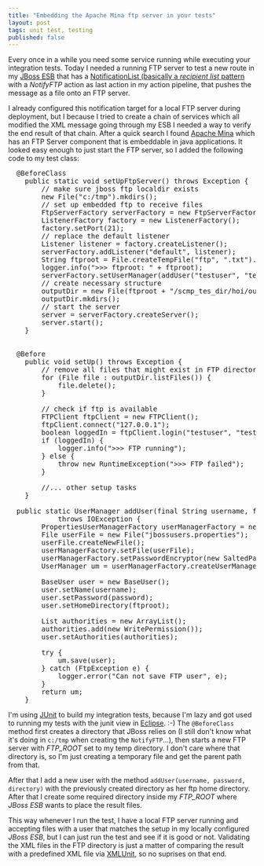 ```yaml
---
title: "Embedding the Apache Mina ftp server in your tests"
layout: post
tags: unit test, testing
published: false
---
```

Every once in a while you need some service running while executing your integration tests. Today I needed a running FTP server to test a new route in my [JBoss ESB][0] that has a [NotificationList (basically a *recipient list* pattern][1] with a *NotifyFTP* action as last action in my action pipeline, that pushes the message as a file onto an FTP server.

I already configured this notification target for a local FTP server during deployment, but I because I tried to create a chain of services which all modified the XML message going through my ESB I needed a way to verify the end result of that chain. After a quick search I found [Apache Mina][3] which has an FTP Server component that is embeddable in java applications. It looked easy enough to just start the FTP server, so I added the following code to my test class:

<pre class="brush: java">
  @BeforeClass
	public static void setUpFtpServer() throws Exception {
		// make sure jboss ftp localdir exists
		new File("c:/tmp").mkdirs();
		// set up embedded ftp to receive files
		FtpServerFactory serverFactory = new FtpServerFactory();
		ListenerFactory factory = new ListenerFactory();
		factory.setPort(21);
		// replace the default listener
		Listener listener = factory.createListener();
		serverFactory.addListener("default", listener);
		String ftproot = File.createTempFile("ftp", ".txt").getParent();
		logger.info(">>> ftproot: " + ftproot);
		serverFactory.setUserManager(addUser("testuser", "testuser", ftproot));
		// create necessary structure
		outputDir = new File(ftproot + "/scmp_tes_dir/hoi/out");
		outputDir.mkdirs();
		// start the server
		server = serverFactory.createServer();
		server.start();
	}
  

  @Before
	public void setUp() throws Exception {
		// remove all files that might exist in FTP directory before running anything
		for (File file : outputDir.listFiles()) {
			file.delete();
		}

		// check if ftp is available
		FTPClient ftpClient = new FTPClient();
		ftpClient.connect("127.0.0.1");
		boolean loggedIn = ftpClient.login("testuser", "testuser");
		if (loggedIn) {
			logger.info(">>> FTP running");
		} else {
			throw new RuntimeException(">>> FTP failed");
		}

		//... other setup tasks
	}

  public static UserManager addUser(final String username, final String password, final String ftproot)
			throws IOException {
		PropertiesUserManagerFactory userManagerFactory = new PropertiesUserManagerFactory();
		File userFile = new File("jbossusers.properties");
		userFile.createNewFile();
		userManagerFactory.setFile(userFile);
		userManagerFactory.setPasswordEncryptor(new SaltedPasswordEncryptor());
		UserManager um = userManagerFactory.createUserManager();

		BaseUser user = new BaseUser();
		user.setName(username);
		user.setPassword(password);
		user.setHomeDirectory(ftproot);

		List<Authority> authorities = new ArrayList<Authority>();
		authorities.add(new WritePermission());
		user.setAuthorities(authorities);

		try {
			um.save(user);
		} catch (FtpException e) {
			logger.error("Can not save FTP user", e);
		}
		return um;
	}
</pre>

I'm using [JUnit][4] to build my integration tests, because I'm lazy and got used to running my tests with the junit view in [Eclipse][5]. :-) The `@BeforeClass` method first creates a directory that JBoss relies on (I still don't know what it's doing in `c:/tmp` when creating the `NotifyFTP`...), then starts a new FTP server with *FTP_ROOT* set to my temp directory. I don't care where that directory is, so I'm just creating a temporary file and get the parent path from that.

After that I add a new user with the method `addUser(username, password, directory)` with the previously created directory as her ftp home directory. After that I create some required directory inside my *FTP_ROOT* where *JBoss ESB* wants to place the result files.

This way whenever I run the test, I have a local FTP server running and accepting files with a user that matches the setup in my locally configured *JBoss ESB*, but I can just run the test and see if it is good or not. Validating the XML files in the FTP directory is just a matter of comparing the result with a predefined XML file via [XMLUnit][6], so no suprises on that end.

[0]: https://www.jboss.org/jbossesb/
[1]: http://www.enterpriseintegrationpatterns.com/RecipientList.html
[3]: http://mina.apache.org/ftpserver-project/index.html
[4]: http://junit.org/
[5]: http://eclipse.org/
[6]: http://xmlunit.sourceforge.net/
